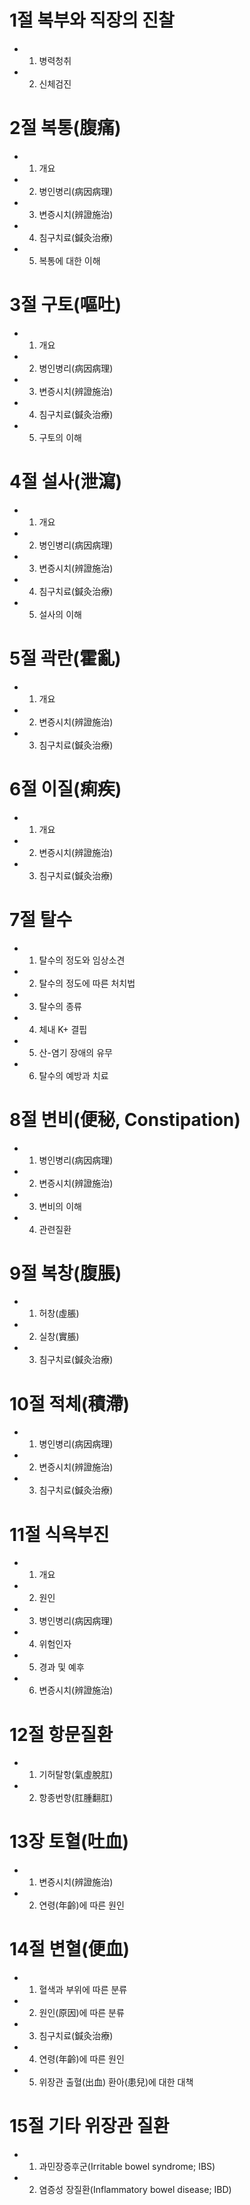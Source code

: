 # 1절 복부와 직장의 진찰
- 1. 병력청취
- 2. 신체검진
# 2절 복통(腹痛)
- 1. 개요
- 2. 병인병리(病因病理)
- 3. 변증시치(辨證施治) 
- 4. 침구치료(鍼灸治療)
- 5. 복통에 대한 이해
# 3절 구토(嘔吐)
- 1. 개요
- 2. 병인병리(病因病理)
- 3. 변증시치(辨證施治) 
- 4. 침구치료(鍼灸治療)
- 5. 구토의 이해
# 4절 설사(泄瀉)
- 1. 개요
- 2. 병인병리(病因病理)
- 3. 변증시치(辨證施治)
- 4. 침구치료(鍼灸治療)
- 5. 설사의 이해
# 5절 곽란(霍亂)
- 1. 개요
- 2. 변증시치(辨證施治)
- 3. 침구치료(鍼灸治療)
# 6절 이질(痢疾)
- 1. 개요
- 2. 변증시치(辨證施治)
- 3. 침구치료(鍼灸治療)
# 7절 탈수
- 1. 탈수의 정도와 임상소견
- 2. 탈수의 정도에 따른 처치법
- 3. 탈수의 종류
- 4. 체내 K+ 결핍
- 5. 산-염기 장애의 유무
- 6. 탈수의 예방과 치료
# 8절 변비(便秘, Constipation)
- 1. 병인병리(病因病理)
- 2. 변증시치(辨證施治)
- 3. 변비의 이해
- 4. 관련질환
# 9절 복창(腹脹)
- 1. 허창(虛脹)
- 2. 실창(實脹)
- 3. 침구치료(鍼灸治療)
# 10절 적체(積滯)
- 1. 병인병리(病因病理)
- 2. 변증시치(辨證施治)
- 3. 침구치료(鍼灸治療)
# 11절 식욕부진
- 1. 개요
- 2. 원인
- 3. 병인병리(病因病理)
- 4. 위험인자
- 5. 경과 및 예후
- 6. 변증시치(辨證施治) 
# 12절 항문질환
- 1. 기허탈항(氣虛脫肛)
- 2. 항종번항(肛腫翻肛)
# 13장 토혈(吐血)
- 1. 변증시치(辨證施治)
- 2. 연령(年齡)에 따른 원인
# 14절 변혈(便血)
- 1. 혈색과 부위에 따른 분류
- 2. 원인(原因)에 따른 분류
- 3. 침구치료(鍼灸治療)
- 4. 연령(年齡)에 따른 원인
- 5. 위장관 출혈(出血) 환아(患兒)에 대한 대책
# 15절 기타 위장관 질환
- 1. 과민장증후군(Irritable bowel syndrome; IBS)
- 2. 염증성 장질환(Inflammatory bowel disease; IBD)
